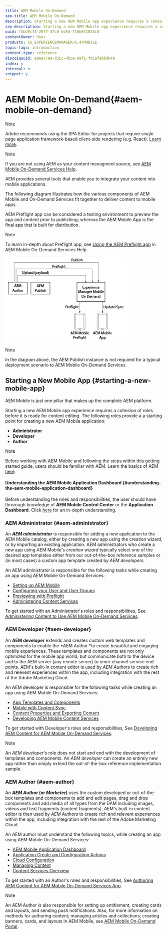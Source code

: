 ```yaml
---
title: AEM Mobile On-Demand
seo-title: AEM Mobile On-Demand
description: Starting a new AEM Mobile app experience requires a cohesion of roles before it is ready for content editing. Follow this page to get started with AEM mobile On-Demand services.
seo-description: Starting a new AEM Mobile app experience requires a cohesion of roles before it is ready for content editing. Follow this page to get started with AEM mobile On-Demand services.
uuid: fbbb9c73-28f7-47c0-bb54-f16b671024c8
contentOwner: User
products: SG_EXPERIENCEMANAGER/6.4/MOBILE
topic-tags: introduction
content-type: reference
discoiquuid: e8e9c78a-d35c-4b5e-99f1-fd1afabbdb48
index: y
internal: n
snippet: y
---
```


# AEM Mobile On-Demand{#aem-mobile-on-demand}

>[!NOTE]
>
>Adobe recommends using the SPA Editor for projects that require single page application framework-based client-side rendering (e.g. React). [Learn more](../../sites/developing/using/spa-overview.md).

>[!NOTE]
>
>If you are not using AEM as your content managment source, see [AEM Mobile On-Demand Services Help](https://helpx.adobe.com/digital-publishing-solution/topics.html).

AEM provides several tools that enable you to integrate your content into mobile applications.

The following diagram illustrates how the various components of AEM Mobile and On-Demand Services fit together to deliver content to mobile apps.

AEM Preflight app can be considered a testing environment to preview the app and content prior to publishing; whereas the AEM Mobile App is the final app that is built for distribution.

>[!NOTE]
>
>To learn in-depth about Preflight app, see [Using the AEM Preflight app](https://helpx.adobe.com/digital-publishing-solution/help/preflight-app.html) in AEM Mobile On-Demand Services Help.

![](assets/chlimage_1-186.png)

>[!NOTE]
>
>In the diagram above, the AEM Publish instance is not required for a typical deployment scenario to AEM Mobile On-Demand Services.

## Starting a New Mobile App {#starting-a-new-mobile-app}

AEM Mobile is just one pillar that makes up the complete AEM platform.

Starting a new AEM Mobile app experience requires a cohesion of roles before it is ready for content editing. The following roles provide a a starting point for creating a new AEM Mobile application:

* **Administrator**
* **Developer**
* **Author**

>[!NOTE]
>
>Before working with AEM Mobile and following the steps within this getting started guide, users should be familiar with AEM. Learn the basics of AEM [here](../../sites/deploying/using/deploy.md).

#### Understanding the AEM Mobile Application Dashboard {#understanding-the-aem-mobile-application-dashboard}

Before understanding the roles and responsibilities, the user should have throrough knowledge of **AEM Mobile Control Center** or the **Application** **Dashboard**. Click [here](../../mobile/using/mobile-apps-ondemand-application-dashboard.md) for an in-depth understanding.

### AEM Administrator {#aem-administrator}

An ***AEM administrator*** is responsible for adding a new application to the AEM Mobile catalog, either by creating a new app using the creation wizard, or by importing an existing application. AEM administrators who create a new app using AEM Mobile's *creation wizard* typically select one of the desired app templates either from our out-of-the-box reference samples or (in most cases) a custom app template created by *AEM developers.*

An AEM administrator is responsible for the following tasks while creating an app using AEM Mobile On-Demand Services:

* [Setting up AEM Mobile](../../mobile/using/aem-mobile-setup.md)
* [Configuring your User and User Groups](../../mobile/using/aem-mobile-configure-users.md)
* [Previewing with Preflight](../../mobile/using/aem-mobile-manage-ondemand-services.md)
* [Administering Content Services](/mobile/using/content-services)

To get started with an Administrator's roles and responsibilities, See [Administering Content to Use AEM Mobile On-Demand Services](../../mobile/using/aem-mobile.md).

### AEM Developer {#aem-developer}

An **AEM developer** extends and creates custom web templates and components to enable the *AEM Author *to create beautiful and engaging mobile experiences. These templates and components are not only optimized for the mobile app world; but communicate both to the device and to the AEM server (any remote server) to omni-channel service end-points. AEM's built-in content editor is used by *AEM Authors* to create rich and relevent experiences within the app, including integration with the rest of the Adobe Marketing Cloud.

An AEM developer is responsible for the following tasks while creating an app using AEM Mobile On-Demand Services:

* [App Templates and Components](../../mobile/using/app-templates-and-components1.md)
* [Mobile with Content Sync](../../mobile/using/mobile-ondemand-contentsync.md)
* [Content Properties and Exporting Content](../../mobile/using/on-demand-content-properties-exporting.md)
* [Developing AEM Mobile Content Services](../../mobile/using/developing-content-services.md)

To get started with Developer's roles and responsibilities, See [Developing AEM Content for AEM Mobile On-Demand Services](../../mobile/using/aem-mobile-on-demand.md).

>[!NOTE]
>
>An *AEM developer's* role does not start and end with the development of templates and components. An *AEM developer* can create an entirely new app rather than simply extend the out-of-the-box reference implementation sample.

### AEM Author {#aem-author}

An ***AEM Author* (or *Marketer*)** uses the custom developed or out-of-the-box templates and components to add and edit pages, drag and drop components and add media of all types from the DAM including images, videos and text fragments (content fragments). AEM's built-in content editor is then used by *AEM Authors* to create rich and relevent experiences within the app, including integration with the rest of the Adobe Marketing Cloud.

An AEM author must understand the following topics, while creating an app using AEM Mobile On-Demand Services:

* [AEM Mobile Application Dashboard](../../mobile/using/mobile-apps-ondemand-application-dashboard.md)
* [Application Create and Configuration Actions](../../mobile/using/mobile-apps-ondemand-application-create-configure-action.md)
* [Cloud Configuration](../../mobile/using/mobile-on-demand-associating-an-On-Demand-app-to-cloud-configuration.md)
* [Managing Content](../../mobile/using/mobile-apps-ondemand-manage-content-ondemand.md)
* [Content Services Overview](/mobile/using/content-as-a-service)

To get started with an Author's roles and responsibilities, See [Authoring AEM Content for AEM Mobile On-Demand Services App](../../mobile/using/mobile-apps-ondemand.md).

>[!NOTE]
>
>An AEM Author is also responsible for setting up entitlement, creating cards and layouts, and sending push notifications. Also, for more information on methods for authoring content; managing articles and collections; creating banners, cards, and layouts in AEM Mobile, see [AEM Mobile On-Demand Portal](https://helpx.adobe.com/digital-publishing-solution/topics.html#dynamicpod_reference_2).

